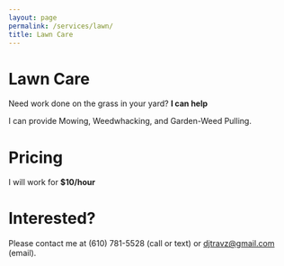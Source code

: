 ```yaml
---
layout: page
permalink: /services/lawn/
title: Lawn Care
---
```

<h1>Lawn Care</h1>
<p>Need work done on the grass in your yard? <b>I can help</b></p>
<p>I can provide Mowing, Weedwhacking, and Garden-Weed Pulling.</p>
<h1>Pricing</h1>
<p>I will work for <b>$10/hour</b>
<h1>Interested?</h1>
<p>Please contact me at (610) 781-5528 (call or text) or <a href="mailto:djtravz@gmail.com?subject={SERVICES}%20Lawn">djtravz@gmail.com</a> (email).</p>
